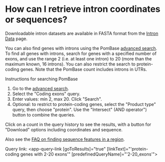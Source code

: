 # How can I retrieve intron coordinates or sequences?
<!-- pombase_categories: Finding data -->

Downloadable intron datasets are available in FASTA format from the
[Intron Data](/downloads/intron-data) page.

You can also find genes with introns using the PomBase [advanced search](/query).
To find all genes with introns, search for genes with a specified number
of exons, and use the range 2 (i.e. at least one intron) to 20 (more
than the maximum known, 16 introns). You can also restrict the search to
protein-coding genes. Note that the PomBase count includes introns in
UTRs.

Instructions for searching PomBase

1.  Go to the [advanced search](/query).
2.  Select the "Coding exons" query.
3.  Enter values: min 2, max 20. Click "Search".
4.  Optional: to restrict to protein-coding genes, select the "Product
    type" query, then choose "protein". Use the "Intersect" (AND
    operator") button to combine the queries.

Click on a count in the query history to see the results, with a
button for "Download" options including coordinates and sequence.

Also see the [FAQ on finding sequence features in a region](/faq/how-can-i-find-all-sequence-features-region-using-chromosome-coordinates).

Query link: <app-query-link [goToResults]="true" [linkText]="'protein-coding genes with 2-20 exons'" [predefinedQueryName]="'2-20_exons'"></app-query-link>
